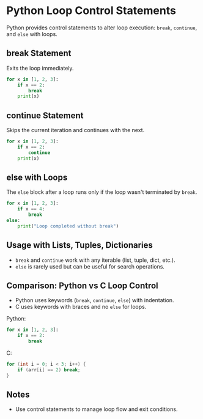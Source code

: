 # Python Loop Control Statements

Python provides control statements to alter loop execution: `break`, `continue`, and `else` with loops.

## break Statement
Exits the loop immediately.
```python
for x in [1, 2, 3]:
    if x == 2:
        break
    print(x)
```

## continue Statement
Skips the current iteration and continues with the next.
```python
for x in [1, 2, 3]:
    if x == 2:
        continue
    print(x)
```

## else with Loops
The `else` block after a loop runs only if the loop wasn't terminated by `break`.
```python
for x in [1, 2, 3]:
    if x == 4:
        break
else:
    print("Loop completed without break")
```

## Usage with Lists, Tuples, Dictionaries
- `break` and `continue` work with any iterable (list, tuple, dict, etc.).
- `else` is rarely used but can be useful for search operations.

## Comparison: Python vs C Loop Control
- Python uses keywords (`break`, `continue`, `else`) with indentation.
- C uses keywords with braces and no `else` for loops.

Python:
```python
for x in [1, 2, 3]:
    if x == 2:
        break
```
C:
```c
for (int i = 0; i < 3; i++) {
    if (arr[i] == 2) break;
}
```

## Notes
- Use control statements to manage loop flow and exit conditions.
